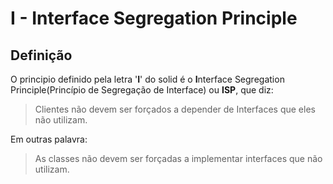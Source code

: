 # I - Interface Segregation Principle

<h2>Definição</h2>
                                                                                                                                                          
O principio definido pela letra '**I**' do solid é o **I**nterface Segregation Principle(Princípio de Segregação de Interface) ou **ISP**, que diz:

> Clientes não devem ser forçados a depender de Interfaces que eles não utilizam.
> 
Em outras palavra:
> As classes não devem ser forçadas a implementar interfaces que não utilizam. 
> 
